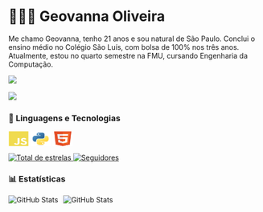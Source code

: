 # 👩🏻‍💻 Geovanna Oliveira



Me chamo Geovanna, tenho 21 anos e sou natural de São Paulo. Conclui o ensino médio no Colégio São Luís, com bolsa de 100% nos três anos. Atualmente, estou no quarto semestre na FMU, cursando Engenharia da Computação.


 <a href="https://www.linkedin.com/in/geovannaboliveira/" target="_blank"><img src="https://img.shields.io/badge/-LinkedIn-%230077B5?style=for-the-badge&logo=linkedin&logoColor=white" target="_blank"></a> 
 

 
<a href = "https://mail.google.com/mail/u/0/?pli=1#inbox?compose=new"><img src="https://img.shields.io/badge/-Gmail-%23333?style=for-the-badge&logo=gmail&logoColor=white" target="_blank"></a>

### 🤖 Linguagens e Tecnologias
 <img align="center" alt="Rafa-Js" height="30" width="40" src="https://raw.githubusercontent.com/devicons/devicon/master/icons/javascript/javascript-plain.svg">   <img align="center" alt="Rafa-Python" height="30" width="40" src="https://raw.githubusercontent.com/devicons/devicon/master/icons/python/python-original.svg">
  <img align="center" alt="Rafa-HTML" height="30" width="40" src="https://raw.githubusercontent.com/devicons/devicon/master/icons/html5/html5-original.svg">


   </a> 
    <a href="https://github.com/bgeovanna"?tab=repositories&sort=stargazers">
        <img 
            alt="Total de estrelas" 
            title="Total de estrelas GitHub" 
            src="https://custom-icon-badges.demolab.com/github/stars/bgeovanna?color=55960c&style=for-the-badge&labelColor=488207&logo=star&label=estrelas"
        />
    </a>
    <a href="https://github.com/bgeovanna?tab=followers">
        <img 
            alt="Seguidores" 
            title="Me siga no GitHub" 
            src="https://custom-icon-badges.demolab.com/github/followers/bgeovanna?color=236ad3&labelColor=1155ba&style=for-the-badge&logo=github&label=Seguidores&logoColor=white"
        />
    </a>
</p>

### 📊 Estatísticas

<p>
  <img 
    align="left" 
    alt="GitHub Stats" 
    height="200" 
    style="padding-right: 10px;" 
    src="https://github-readme-stats.vercel.app/api?username=bgeovanna&show_icons=true&theme=tokyonight&include_all_commits=true&locale=pt-br" 
  />

<img 
      align="left" 
      alt="GitHub Stats" 
      height="200" 
      src="https://github-readme-stats.vercel.app/api/top-langs/?username=bgeovanna&theme=tokyonight&layout=compact&custom_title=Tecnologias&langs_count=9" 
  />



